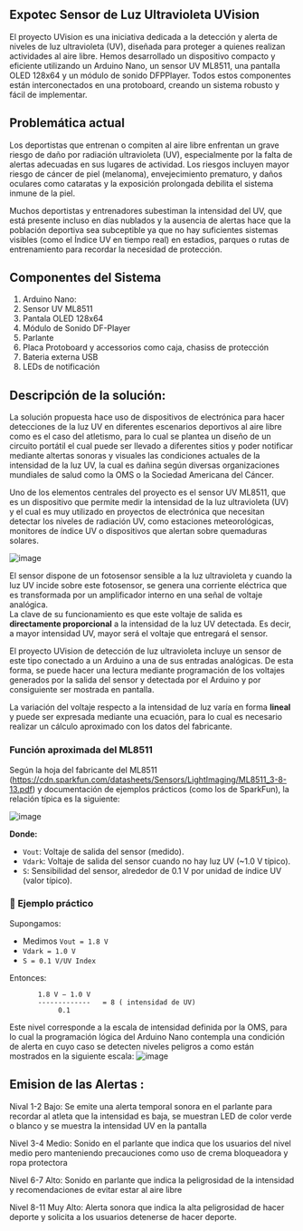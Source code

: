 ## Expotec Sensor de Luz Ultravioleta UVision


El proyecto UVision es una iniciativa dedicada a la detección y alerta de niveles de luz ultravioleta (UV), diseñada para proteger a quienes realizan actividades al aire libre. Hemos desarrollado un dispositivo compacto y eficiente utilizando un Arduino Nano, un sensor UV ML8511, una pantalla OLED 128x64 y un módulo de sonido DFPPlayer. Todos estos componentes están interconectados en una protoboard, creando un sistema robusto y fácil de implementar.


## Problemática actual

Los deportistas que entrenan o compiten al aire libre enfrentan un grave riesgo de daño por radiación ultravioleta (UV), especialmente por la falta de alertas adecuadas en sus lugares de actividad.
Los riesgos  incluyen mayor riesgo de cáncer de piel (melanoma), envejecimiento prematuro, y daños oculares como cataratas y la exposición prolongada debilita el sistema inmune de la piel.   

Muchos deportistas y entrenadores subestiman la intensidad del UV, que está presente incluso en días nublados y la ausencia de alertas hace que la población deportiva sea subceptible ya que no hay suficientes sistemas visibles (como el Índice UV en tiempo real) en estadios, parques o rutas de entrenamiento para recordar la necesidad de protección.


## Componentes del Sistema

1.  Arduino Nano:
2.  Sensor UV ML8511
3.  Pantala OLED 128x64
4.  Módulo de Sonido DF-Player
5.  Parlante
6.  Placa Protoboard y accessorios como caja, chasiss de protección
7.  Bateria externa USB
8.  LEDs de notificación 

## Descripción de la solución:

La solución propuesta hace uso de dispositivos de electrónica para hacer detecciones de la luz UV en diferentes escenarios deportivos al aire libre como es el caso del atletismo, para lo cual se plantea un diseño de un circuito portátil el cual puede ser llevado a diferentes sitios y poder notificar mediante altertas sonoras y visuales las condiciones actuales de la intensidad de la luz UV, la cual es dañina según diversas organizaciones mundiales de salud como la OMS o la Sociedad Americana del Cáncer.

Uno de los elementos centrales del proyecto es el sensor UV ML8511, que es un dispositivo que permite medir la intensidad de la luz ultravioleta (UV) y el cual es muy utilizado en proyectos de electrónica que necesitan detectar los niveles de radiación UV, como estaciones meteorológicas, monitores de índice UV o dispositivos que alertan sobre quemaduras solares.


![image](https://github.com/user-attachments/assets/1fbef57b-d9c9-41c5-a716-51c71ee3cc81)



El sensor dispone de un fotosensor sensible a la luz ultravioleta y cuando la luz UV incide sobre este fotosensor, se genera una corriente eléctrica que es transformada por un amplificador interno en una señal de voltaje analógica.  
La clave de su funcionamiento es que este voltaje de salida es **directamente proporcional** a la intensidad de la luz UV detectada. Es decir, a mayor intensidad UV, mayor será el voltaje que entregará el sensor.

El proyecto UVision de detección de luz ultravioleta incluye un sensor de este tipo conectado a un Arduino a una de sus entradas analógicas. De esta forma, se puede hacer una lectura mediante programación de los voltajes generados por la salida del sensor y detectada por el Arduino y por consiguiente ser mostrada en pantalla.  

La variación del voltaje respecto a la intensidad de luz varía en forma **lineal** y puede ser expresada mediante una ecuación, para lo cual es necesario realizar un cálculo aproximado con los datos del fabricante.

### Función aproximada del ML8511

Según la hoja del fabricante del ML8511 (https://cdn.sparkfun.com/datasheets/Sensors/LightImaging/ML8511_3-8-13.pdf) y documentación de ejemplos prácticos (como los de SparkFun), la relación típica es la siguiente:

  ![image](https://github.com/user-attachments/assets/cfa875eb-fabc-41e8-9c68-04eb4f507986)


**Donde:**

- `Vout`: Voltaje de salida del sensor (medido).
- `Vdark`: Voltaje de salida del sensor cuando no hay luz UV (~1.0 V típico).
- `S`: Sensibilidad del sensor, alrededor de 0.1 V por unidad de índice UV (valor típico).

### 🧪 Ejemplo práctico

Supongamos:

- Medimos `Vout = 1.8 V`
- `Vdark = 1.0 V`
- `S = 0.1 V/UV Index`

Entonces:

           1.8 V − 1.0 V 
           -------------   = 8 ( intensidad de UV) 
                0.1 

Este nivel corresponde a la escala de intensidad definida por la OMS, para lo cual la programación lógica del Arduino Nano contempla una condición de alerta en cuyo caso se detecten niveles peligros a como están mostrados en la siguiente escala:
![image](https://github.com/user-attachments/assets/b4cc2aec-41af-4855-a354-113c0a6284c4)

## Emision de las Alertas :

Nival 1-2 Bajo:  Se emite una alerta temporal sonora en el parlante para recordar al atleta que la intensidad es baja,  se muestran LED de color verde o blanco y se muestra la intensidad UV en la pantalla <br>

Nivel 3-4 Medio: Sonido en el parlante que indica que los usuarios del nivel medio pero manteniendo precauciones como uso de crema bloqueadora y ropa protectora <br>

Nivel 6-7 Alto:  Sonido en parlante que indica la peligrosidad de la intensidad y recomendaciones de evitar estar al aire libre <br>

Nivel 8-11 Muy Alto:  Alerta sonora que indica la alta peligrosidad de hacer deporte y solicita a los usuarios detenerse de hacer deporte. <br>

